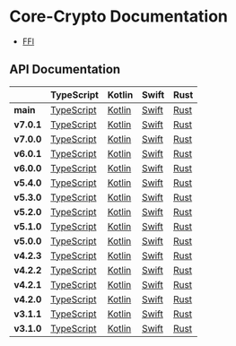 # Core-Crypto Documentation

- [FFI](./FFI.md)

## API Documentation
<!-- If you want to try to deploy docs for an old tag, go to
https://github.com/wireapp/core-crypto/actions/workflows/docs.yml, click "run workflow" and provide the tag number as
input, and confirm by "run workflow" below the input. Note that deployment depends on successfully building all docs. -->

|            | TypeScript                                                 | Kotlin                                                  | Swift                                              | Rust                                             |
|------------|------------------------------------------------------------|---------------------------------------------------------|----------------------------------------------------|--------------------------------------------------|
| **main**   | [TypeScript](./main/typescript/)       | [Kotlin](./main/kotlin/)        | [Swift](./main/swift/)         | [Rust](./main/rust/core_crypto/)                           |
| **v7.0.1** | [TypeScript](./v7.0.1/core_crypto_ffi/bindings/typescript) | [Kotlin](./v7.0.1/core_crypto_ffi/bindings/kotlin/html) | [Swift](./v7.0.1/core_crypto_ffi/bindings/swift)   | [Rust](./v7.0.1/core_crypto)                     |
| **v7.0.0** | [TypeScript](./v7.0.0/core_crypto_ffi/bindings/typescript) | [Kotlin](./v7.0.0/core_crypto_ffi/bindings/kotlin/html) | [Swift](./v7.0.0/core_crypto_ffi/bindings/swift)   | [Rust](./v7.0.0/core_crypto)                     |
| **v6.0.1** | [TypeScript](./v6.0.1/core_crypto_ffi/bindings/typescript) | [Kotlin](./v6.0.1/core_crypto_ffi/bindings/kotlin/html) | [Swift](./v6.0.1/core_crypto_ffi/bindings/swift)   | [Rust](./v6.0.1/core_crypto)                     |
| **v6.0.0** | [TypeScript](./v6.0.0/core_crypto_ffi/bindings/typescript) | [Kotlin](./v6.0.0/core_crypto_ffi/bindings/kotlin/html) | [Swift](./v6.0.0/core_crypto_ffi/bindings/swift)   | [Rust](./v6.0.0/core_crypto)                     |
| **v5.4.0** | [TypeScript](./v5.4.0/core_crypto_ffi/bindings/typescript) | [Kotlin](./v5.4.0/core_crypto_ffi/bindings/kotlin/html) | [Swift](./v5.4.0/core_crypto_ffi/bindings/swift)   | [Rust](./v5.4.0/core_crypto)                     |
| **v5.3.0** | [TypeScript](./v5.3.0/core_crypto_ffi/bindings/typescript) | [Kotlin](./v5.3.0/core_crypto_ffi/bindings/kotlin/html) | [Swift](./v5.3.0/core_crypto_ffi/bindings/swift)   | [Rust](./v5.3.0/core_crypto)                     |
| **v5.2.0** | [TypeScript](./v5.2.0/core_crypto_ffi/bindings/typescript) | [Kotlin](./v5.2.0/core_crypto_ffi/bindings/kotlin/html) | [Swift](./v5.2.0/core_crypto_ffi/bindings/swift)   | [Rust](./v5.2.0/core_crypto)                     |
| **v5.1.0** | [TypeScript](./v5.1.0/core_crypto_ffi/bindings/typescript) | [Kotlin](./v5.1.0/core_crypto_ffi/bindings/kotlin/html) | [Swift](./v5.1.0/core_crypto_ffi/bindings/swift)   | [Rust](./v5.1.0/core_crypto)                     |
| **v5.0.0** | [TypeScript](./v5.0.0/core_crypto_ffi/bindings/typescript) | [Kotlin](./v5.0.0/core_crypto_ffi/bindings/kotlin/html) | [Swift](./v5.0.0/core_crypto_ffi/bindings/swift)   | [Rust](./v5.0.0/core_crypto)                     |
| **v4.2.3** | [TypeScript](./v4.2.3/core_crypto_ffi/bindings/typescript) | [Kotlin](./v4.2.3/core_crypto_ffi/bindings/kotlin/html) | [Swift](./v4.2.3/core_crypto_ffi/bindings/swift)   | [Rust](./v4.2.3/core_crypto)                     |
| **v4.2.2** | [TypeScript](./v4.2.2/core_crypto_ffi/bindings/typescript) | [Kotlin](./v4.2.2/core_crypto_ffi/bindings/kotlin/html) | [Swift](./v4.2.2/core_crypto_ffi/bindings/swift)   | [Rust](./v4.2.2/core_crypto)                     |
| **v4.2.1** | [TypeScript](./v4.2.1/core_crypto_ffi/bindings/typescript) | [Kotlin](./v4.2.1/core_crypto_ffi/bindings/kotlin/html) | [Swift](./v4.2.1/core_crypto_ffi/bindings/swift)   | [Rust](./v4.2.1/core_crypto)                     |
| **v4.2.0** | [TypeScript](./v4.2.0/core_crypto_ffi/bindings/typescript) | [Kotlin](./v4.2.0/core_crypto_ffi/bindings/kotlin/html) | [Swift](./v4.2.0/core_crypto_ffi/bindings/swift)   | [Rust](./v4.2.0/core_crypto)                     |
| **v3.1.1** | [TypeScript](./v3.1.1/core_crypto_ffi/bindings/typescript) | [Kotlin](./v3.1.1/core_crypto_ffi/bindings/kotlin)      | [Swift](./v3.1.1/core_crypto_ffi/bindings/swift)   | [Rust](./v3.1.1/core_crypto)                     |
| **v3.1.0** | [TypeScript](./v3.1.0/core_crypto_ffi/bindings/typescript) | [Kotlin](./v3.1.0/core_crypto_ffi/bindings/kotlin)      | [Swift](./v3.1.0/core_crypto_ffi/bindings/swift)   | [Rust](./v3.1.0/core_crypto)                     |

<!-- | **vx.x.x** | [TypeScript](./vx.x.x/core_crypto_ffi/bindings/typescript) | [Kotlin](./vx.x.x/core_crypto_ffi/bindings/kotlin/html) | [Swift](./vx.x.x/core_crypto_ffi/bindings/swift) | [Rust](./vx.x.x/core_crypto) | -->

